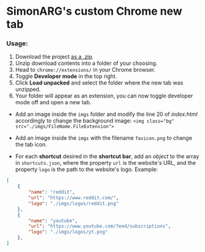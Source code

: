 # SimonARG's custom Chrome new tab

### Usage:

1.  Download the project [as a .zip](https://github.com/SimonARG/chrome-newtab/archive/refs/heads/main.zip).
2. Unzip download contents into a folder of your choosing.
3. Head to `chrome://extensions/` in your Chrome browser.
4. Toggle **Developer mode** in the top right.
5. Click **Load unpacked** and select the folder where the new tab was unzipped.
6. Your folder will appear as an extension, you can now toggle developer mode off and open a new tab.

- Add an image inside the `imgs` folder and modify the line 20 of *index.html* accordingly to change the background image: `<img class="bg" src="./imgs/FileName.FileExtension">`

- Add an image inside the `imgs` with the filename `favicon.png` to change the tab icon.

- For each **shortcut** desired in the **shortcut bar**, add an *object* to the array in `shortcuts.json`, where the property `url` is the website's URL, and the property `logo` is the path to the website's logo. Example:
```json
[
    {
        "name": "reddit",
        "url": "https://www.reddit.com/",
        "logo": "./imgs/logos/reddit.png"
    },
    {
        "name": "youtube",
        "url": "https://www.youtube.com/feed/subscriptions",
        "logo": "./imgs/logos/yt.png"
    },
]
```